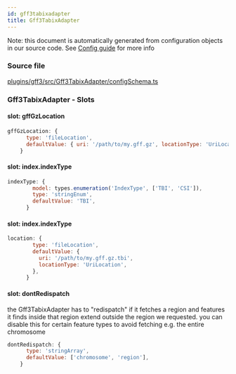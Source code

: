 ```yaml
---
id: gff3tabixadapter
title: Gff3TabixAdapter
---
```


Note: this document is automatically generated from configuration objects in our
source code. See [Config guide](/docs/config_guide) for more info

### Source file

[plugins/gff3/src/Gff3TabixAdapter/configSchema.ts](https://github.com/GMOD/jbrowse-components/blob/main/plugins/gff3/src/Gff3TabixAdapter/configSchema.ts)

### Gff3TabixAdapter - Slots

#### slot: gffGzLocation

```js
gffGzLocation: {
      type: 'fileLocation',
      defaultValue: { uri: '/path/to/my.gff.gz', locationType: 'UriLocation' },
    }
```

#### slot: index.indexType

```js
indexType: {
        model: types.enumeration('IndexType', ['TBI', 'CSI']),
        type: 'stringEnum',
        defaultValue: 'TBI',
      }
```

#### slot: index.indexType

```js
location: {
        type: 'fileLocation',
        defaultValue: {
          uri: '/path/to/my.gff.gz.tbi',
          locationType: 'UriLocation',
        },
      }
```

#### slot: dontRedispatch

the Gff3TabixAdapter has to "redispatch" if it fetches a region and features it
finds inside that region extend outside the region we requested. you can disable
this for certain feature types to avoid fetching e.g. the entire chromosome

```js
dontRedispatch: {
      type: 'stringArray',
      defaultValue: ['chromosome', 'region'],
    }
```
